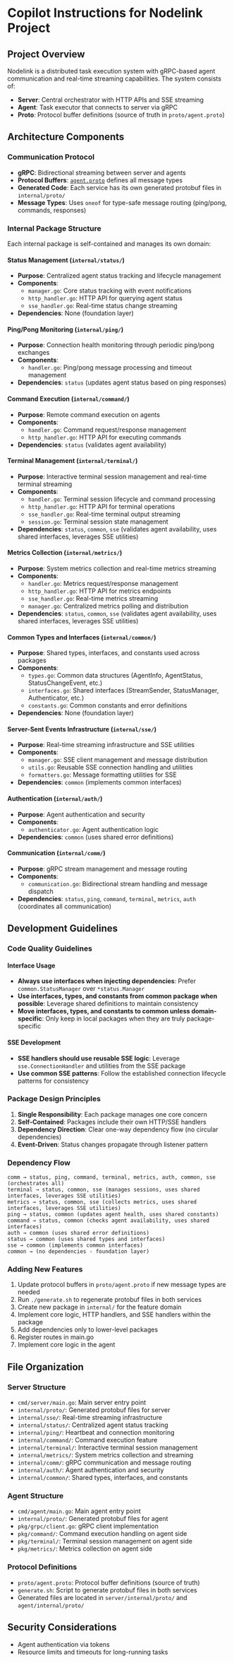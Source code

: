 # Copilot Instructions for Nodelink Project

## Project Overview
Nodelink is a distributed task execution system with gRPC-based agent communication and real-time streaming capabilities. The system consists of:
- **Server**: Central orchestrator with HTTP APIs and SSE streaming
- **Agent**: Task executor that connects to server via gRPC
- **Proto**: Protocol buffer definitions (source of truth in `proto/agent.proto`)

## Architecture Components

### Communication Protocol
- **gRPC**: Bidirectional streaming between server and agents
- **Protocol Buffers**: [`agent.proto`](proto/agent.proto) defines all message types
- **Generated Code**: Each service has its own generated protobuf files in `internal/proto/`
- **Message Types**: Uses `oneof` for type-safe message routing (ping/pong, commands, responses)

### Internal Package Structure
Each internal package is self-contained and manages its own domain:

#### Status Management (`internal/status/`)
- **Purpose**: Centralized agent status tracking and lifecycle management
- **Components**:
  - `manager.go`: Core status tracking with event notifications
  - `http_handler.go`: HTTP API for querying agent status
  - `sse_handler.go`: Real-time status change streaming
- **Dependencies**: None (foundation layer)

#### Ping/Pong Monitoring (`internal/ping/`)
- **Purpose**: Connection health monitoring through periodic ping/pong exchanges
- **Components**:
  - `handler.go`: Ping/pong message processing and timeout management
- **Dependencies**: `status` (updates agent status based on ping responses)

#### Command Execution (`internal/command/`)
- **Purpose**: Remote command execution on agents
- **Components**:
  - `handler.go`: Command request/response management
  - `http_handler.go`: HTTP API for executing commands
- **Dependencies**: `status` (validates agent availability)

#### Terminal Management (`internal/terminal/`)
- **Purpose**: Interactive terminal session management and real-time terminal streaming
- **Components**:
  - `handler.go`: Terminal session lifecycle and command processing
  - `http_handler.go`: HTTP API for terminal operations
  - `sse_handler.go`: Real-time terminal output streaming
  - `session.go`: Terminal session state management
- **Dependencies**: `status`, `common`, `sse` (validates agent availability, uses shared interfaces, leverages SSE utilities)

#### Metrics Collection (`internal/metrics/`)
- **Purpose**: System metrics collection and real-time metrics streaming
- **Components**:
  - `handler.go`: Metrics request/response management
  - `http_handler.go`: HTTP API for metrics endpoints
  - `sse_handler.go`: Real-time metrics streaming
  - `manager.go`: Centralized metrics polling and distribution
- **Dependencies**: `status`, `common`, `sse` (validates agent availability, uses shared interfaces, leverages SSE utilities)

#### Common Types and Interfaces (`internal/common/`)
- **Purpose**: Shared types, interfaces, and constants used across packages
- **Components**:
  - `types.go`: Common data structures (AgentInfo, AgentStatus, StatusChangeEvent, etc.)
  - `interfaces.go`: Shared interfaces (StreamSender, StatusManager, Authenticator, etc.)
  - `constants.go`: Common constants and error definitions
- **Dependencies**: None (foundation layer)

#### Server-Sent Events Infrastructure (`internal/sse/`)
- **Purpose**: Real-time streaming infrastructure and SSE utilities
- **Components**:
  - `manager.go`: SSE client management and message distribution
  - `utils.go`: Reusable SSE connection handling and utilities
  - `formatters.go`: Message formatting utilities for SSE
- **Dependencies**: `common` (implements common interfaces)

#### Authentication (`internal/auth/`)
- **Purpose**: Agent authentication and security
- **Components**:
  - `authenticator.go`: Agent authentication logic
- **Dependencies**: `common` (uses shared error definitions)

#### Communication (`internal/comm/`)
- **Purpose**: gRPC stream management and message routing
- **Components**:
  - `communication.go`: Bidirectional stream handling and message dispatch
- **Dependencies**: `status`, `ping`, `command`, `terminal`, `metrics`, `auth` (coordinates all communication)

## Development Guidelines

### Code Quality Guidelines

#### Interface Usage
- **Always use interfaces when injecting dependencies**: Prefer `common.StatusManager` over `*status.Manager`
- **Use interfaces, types, and constants from common package when possible**: Leverage shared definitions to maintain consistency
- **Move interfaces, types, and constants to common unless domain-specific**: Only keep in local packages when they are truly package-specific

#### SSE Development
- **SSE handlers should use reusable SSE logic**: Leverage `sse.ConnectionHandler` and utilities from the SSE package
- **Use common SSE patterns**: Follow the established connection lifecycle patterns for consistency

### Package Design Principles
1. **Single Responsibility**: Each package manages one core concern
2. **Self-Contained**: Packages include their own HTTP/SSE handlers
3. **Dependency Direction**: Clear one-way dependency flow (no circular dependencies)
4. **Event-Driven**: Status changes propagate through listener pattern

### Dependency Flow
```
comm → status, ping, command, terminal, metrics, auth, common, sse (orchestrates all)
terminal → status, common, sse (manages sessions, uses shared interfaces, leverages SSE utilities)
metrics → status, common, sse (collects metrics, uses shared interfaces, leverages SSE utilities)
ping → status, common (updates agent health, uses shared constants)
command → status, common (checks agent availability, uses shared interfaces)
auth → common (uses shared error definitions)
status → common (uses shared types and interfaces)
sse → common (implements common interfaces)
common → (no dependencies - foundation layer)
```

### Adding New Features
1. Update protocol buffers in `proto/agent.proto` if new message types are needed
2. Run `./generate.sh` to regenerate protobuf files in both services
3. Create new package in `internal/` for the feature domain 
4. Implement core logic, HTTP handlers, and SSE handlers within the package
5. Add dependencies only to lower-level packages
6. Register routes in main.go
7. Implement core logic in the agent

## File Organization

### Server Structure
- `cmd/server/main.go`: Main server entry point
- `internal/proto/`: Generated protobuf files for server
- `internal/sse/`: Real-time streaming infrastructure
- `internal/status/`: Centralized agent status tracking
- `internal/ping/`: Heartbeat and connection monitoring
- `internal/command/`: Command execution feature
- `internal/terminal/`: Interactive terminal session management
- `internal/metrics/`: System metrics collection and streaming
- `internal/comm/`: gRPC communication and message routing
- `internal/auth/`: Agent authentication and security
- `internal/common/`: Shared types, interfaces, and constants

### Agent Structure  
- `cmd/agent/main.go`: Main agent entry point
- `internal/proto/`: Generated protobuf files for agent
- `pkg/grpc/client.go`: gRPC client implementation
- `pkg/command/`: Command execution handling on agent side
- `pkg/terminal/`: Terminal session management on agent side
- `pkg/metrics/`: Metrics collection on agent side

### Protocol Definitions
- `proto/agent.proto`: Protocol buffer definitions (source of truth)
- `generate.sh`: Script to generate protobuf files in both services
- Generated files are located in `server/internal/proto/` and `agent/internal/proto/`

## Security Considerations
- Agent authentication via tokens
- Resource limits and timeouts for long-running tasks